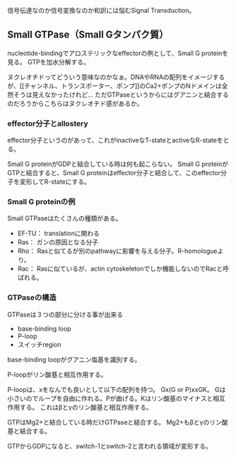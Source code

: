 信号伝達なのか信号変換なのか和訳には悩むSignal Transduction。

## Small GTPase（Small Gタンパク質）

nucleotide-bindingでアロステリックなeffectorの例として、Small G proteinを見る。
GTPを加水分解する。

ヌクレオチドってどういう意味なのかなぁ。DNAやRNAの配列をイメージするが、[[チャンネル、トランスポーター、ポンプ]]のCa2+ポンプのNドメインは全然そうは見えなかったけれど…
ただGTPaseというからにはグアニンと結合するのだろうからこちらはヌクレオチド感があるか。

### effector分子とallostery

effector分子というのがあって、これがinactiveなT-stateとactiveなR-stateをとる。

Small G proteinがGDPと結合している時は何も起こらない。
Small G proteinがGTPと結合すると、Small G proteinはeffector分子と結合して、このeffector分子を変形してR-stateにする。

### Small G proteinの例

Small GTPaseはたくさんの種類がある。

- EF-TU： translationに関わる
- Ras： ガンの原因となる分子
- Rho： Rasと似てるが別のpathwayに影響を与える分子。R-homologueより。
- Rac： Rasに似ているが、actin cytoskeletonでしか機能しないのでRacと呼ばれる。

### GTPaseの構造

GTPaseは３つの部分に分ける事が出来る

- base-binding loop
- P-loop
- スイッチregion

base-binding loopがグアニン塩基を識別する。

P-loopがリン酸基と相互作用する。

P-loopは、xをなんでも良いとして以下の配列を持つ。 Gx(G or P)xxGK。
Gは小さいのでループを自由に作れる。Pが曲げる。Kはリン酸基のマイナスと相互作用する。
これはβとγのリン酸基と相互作用する。

GTPはMg2+と結合している時だけGTPaseと結合する。
Mg2+もβとγのリン酸基と結合する。 

GTPからGDPになると、switch-1とswitch-2と言われる領域が変形する。